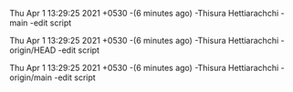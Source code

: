 Thu Apr 1 13:29:25 2021 +0530
-(6 minutes ago)
-Thisura Hettiarachchi
-main
-edit script

Thu Apr 1 13:29:25 2021 +0530
-(6 minutes ago)
-Thisura Hettiarachchi
-origin/HEAD
-edit script

Thu Apr 1 13:29:25 2021 +0530
-(6 minutes ago)
-Thisura Hettiarachchi
-origin/main
-edit script
